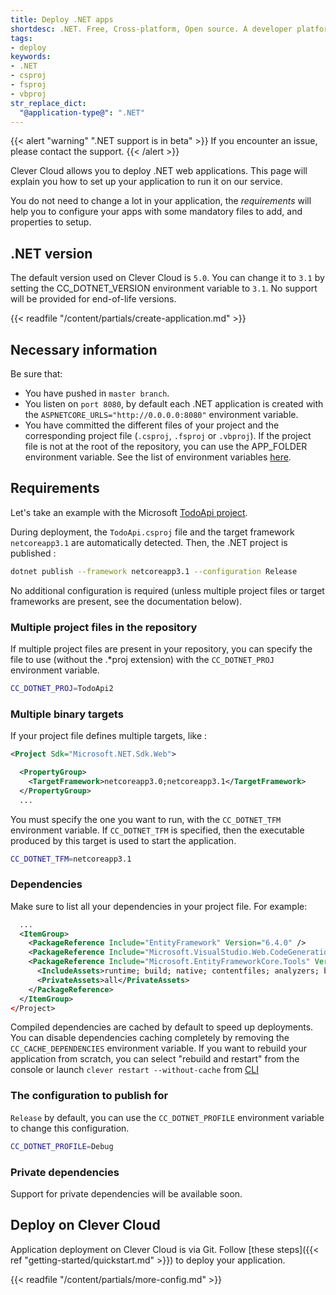 ```yaml
---
title: Deploy .NET apps
shortdesc: .NET. Free, Cross-platform, Open source. A developer platform for building all your apps.
tags:
- deploy
keywords:
- .NET
- csproj
- fsproj
- vbproj
str_replace_dict:
  "@application-type@": ".NET"
---
```


{{< alert "warning" ".NET support is in beta" >}}
  If you encounter an issue, please contact the support.
{{< /alert >}}

Clever Cloud allows you to deploy .NET web applications. This page will explain
you how to set up your application to run it on our service.

You do not need to change a lot in your application, the *requirements* will
help you to configure your apps with some mandatory files to add, and
properties to setup.

## .NET version

The default version used on Clever Cloud is `5.0`. You can change it to `3.1` by setting the CC_DOTNET_VERSION environment variable to `3.1`. No support will be provided for end-of-life versions.

{{< readfile "/content/partials/create-application.md" >}}

## Necessary information

Be sure that:

* You have pushed in `master branch`.
* You listen on `port 8080`, by default each .NET application is created with the `ASPNETCORE_URLS="http://0.0.0.0:8080"` environment variable.
* You have committed the different files of your project and the corresponding project file (`.csproj`, `.fsproj` or `.vbproj`). If the project file is not at the root of the repository, you can use the APP_FOLDER environment variable. See the list of environment variables [here](https://www.clever-cloud.com/doc/get-help/reference-environment-variables/).

## Requirements

Let's take an example with the Microsoft [TodoApi project](https://github.com/Azure-Samples/dotnet-core-api.git). 

During deployment, the `TodoApi.csproj` file and the target framework `netcoreapp3.1` are automatically detected. Then, the .NET project is published :
```sh
dotnet publish --framework netcoreapp3.1 --configuration Release
```

No additional configuration is required (unless multiple project files or target frameworks are present, see the documentation below).

### Multiple project files in the repository

If multiple project files are present in your repository, you can specify the file to use (without the .*proj extension) with the 
`CC_DOTNET_PROJ` environment variable.
```sh
CC_DOTNET_PROJ=TodoApi2
```

### Multiple binary targets

If your project file defines multiple targets, like :

```xml
<Project Sdk="Microsoft.NET.Sdk.Web">

  <PropertyGroup>
    <TargetFramework>netcoreapp3.0;netcoreapp3.1</TargetFramework>
  </PropertyGroup>
  ...
```
You must specify the one you want to run, with the `CC_DOTNET_TFM` environment variable. If `CC_DOTNET_TFM` is
specified, then the executable produced by this target is used to start the
application.
```sh
CC_DOTNET_TFM=netcoreapp3.1
```

### Dependencies

Make sure to list all your dependencies in your project file. For example:

```xml
  ...
  <ItemGroup>
    <PackageReference Include="EntityFramework" Version="6.4.0" />
    <PackageReference Include="Microsoft.VisualStudio.Web.CodeGeneration.Design" Version="3.1.2" />
    <PackageReference Include="Microsoft.EntityFrameworkCore.Tools" Version="3.1.3">
      <IncludeAssets>runtime; build; native; contentfiles; analyzers; buildtransitive</IncludeAssets>
      <PrivateAssets>all</PrivateAssets>
    </PackageReference>
  </ItemGroup>
</Project>
```

Compiled dependencies are cached by default to speed up deployments. You can
disable dependencies caching completely by removing the `CC_CACHE_DEPENDENCIES`
environment variable. If you want to rebuild your application from scratch,
you can select "rebuild and restart" from the console or launch `clever
restart --without-cache` from [CLI](https://github.com/CleverCloud/clever-tools)

### The configuration to publish for
`Release` by default, you can use the `CC_DOTNET_PROFILE` environment variable to change this configuration.
```sh
CC_DOTNET_PROFILE=Debug
```

### Private dependencies

Support for private dependencies will be available soon.

## Deploy on Clever Cloud

Application deployment on Clever Cloud is via Git. Follow [these
steps]({{< ref "getting-started/quickstart.md" >}}) to deploy your
application.

{{< readfile "/content/partials/more-config.md" >}}
